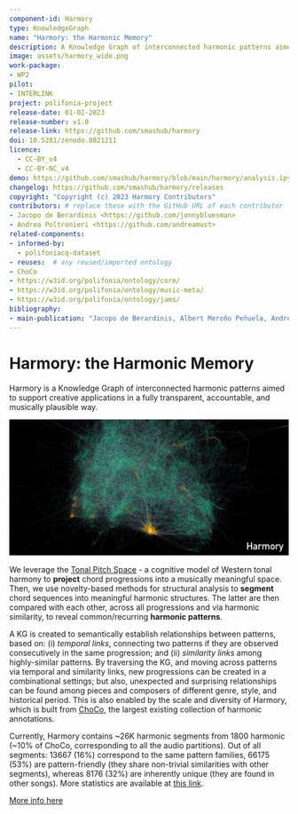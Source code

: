 ```yaml
---
component-id: Harmory
type: KnowledgeGraph
name: "Harmory: the Harmonic Memory"
description: A Knowledge Graph of interconnected harmonic patterns aimed to support computationally creative applications.
image: assets/harmory_wide.png
work-package:
- WP2
pilot:
- INTERLINK
project: polifonia-project
release-date: 01-02-2023
release-number: v1.0
release-link: https://github.com/smashub/harmory
doi: 10.5281/zenodo.8021211
licence:
  - CC-BY_v4
  - CC-BY-NC_v4
demo: https://github.com/smashub/harmory/blob/main/harmory/analysis.ipynb
changelog: https://github.com/smashub/harmory/releases
copyright: "Copyright (c) 2023 Harmory Contributors"
contributors: # replace these with the GitHub URL of each contributor
- Jacopo de Berardinis <https://github.com/jonnybluesman>
- Andrea Poltronieri <https://github.com/andreamust>
related-components:
- informed-by:
  - polifoniacq-dataset
- reuses:  # any reused/imported ontology
- ChoCo
- https://w3id.org/polifonia/ontology/core/
- https://w3id.org/polifonia/ontology/music-meta/
- https://w3id.org/polifonia/ontology/jams/
bibliography:
- main-publication: "Jacopo de Berardinis, Albert Meroño Peñuela, Andrea Poltronieri, and Valentina Presutti. The Harmonic Memory: a Knowledge Graph of harmonic patterns as a trustworthy framework for computational creativity. In Proceedings of the ACM Web Conference 2023 (pp. 3873-3882)."
---
```


# Harmory: the Harmonic Memory

Harmory is a Knowledge Graph of interconnected harmonic patterns aimed to support creative applications in a fully transparent, accountable, and musically plausible way.

![Harmory](assets/harmory_wide.png)

We leverage the [Tonal Pitch Space](https://www.jstor.org/stable/40285402) - a cognitive model of Western tonal harmony to **project** chord progressions into a musically meaningful space. Then, we use novelty-based methods for structural analysis to **segment** chord sequences into meaningful harmonic structures. The latter are then compared with each other, across all progressions and via harmonic similarity, to reveal common/recurring **harmonic patterns**.

A KG is created to semantically establish relationships between patterns, based on: (i) *temporal links*, connecting two patterns if they are observed consecutively in the same progression; and (ii) *similarity links* among highly-similar patterns. By traversing the KG, and moving across patterns via temporal and similarity links, new progressions can be created in a combinational settings; but also, unexpected and surprising relationships can be found among pieces and composers of different genre, style, and historical period. This is also enabled by the scale and diversity of Harmory, which is built from [ChoCo](https://github.com/smashub/choco), the largest existing collection of harmonic annotations.

Currently, Harmory contains ~26K harmonic segments from 1800 harmonic (~10% of ChoCo, corresponding to all the audio partitions). Out of all segments: 13667 (16%) correspond to the same pattern families, 66175 (53%) are pattern-friendly (they share non-trivial similarities with other segments), whereas 8176 (32%) are inherently unique (they are found in other songs). More statistics are available at [this link](https://github.com/smashub/harmory/blob/main/harmory/analysis.ipynb).

[More info here](https://github.com/smashub/harmory)
